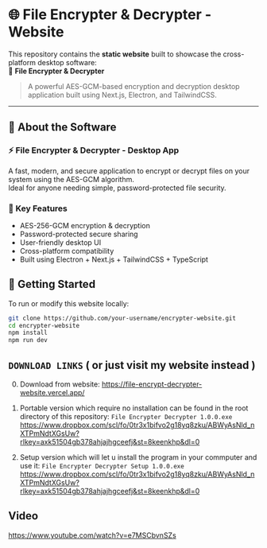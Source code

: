 # 🌐 File Encrypter & Decrypter - Website

This repository contains the **static website** built to showcase the cross-platform desktop software:  
🔐 **File Encrypter & Decrypter**

> A powerful AES-GCM-based encryption and decryption desktop application built using Next.js, Electron, and TailwindCSS.

---

## 🧾 About the Software

### ⚡ File Encrypter & Decrypter - Desktop App

A fast, modern, and secure application to encrypt or decrypt files on your system using the AES-GCM algorithm.  
Ideal for anyone needing simple, password-protected file security.

### 🔐 Key Features
- AES-256-GCM encryption & decryption
- Password-protected secure sharing
- User-friendly desktop UI
- Cross-platform compatibility
- Built using Electron + Next.js + TailwindCSS + TypeScript

## 🚀 Getting Started

To run or modify this website locally:

```bash
git clone https://github.com/your-username/encrypter-website.git
cd encrypter-website
npm install
npm run dev
```
## `DOWNLOAD LINKS` ( or just visit my website instead )

0. Download from website: https://file-encrypt-decrypter-website.vercel.app/

1. Portable version which require no installation can be found in the root directory of this repository: `File Encrypter Decrypter 1.0.0.exe`
https://www.dropbox.com/scl/fo/0tr3x1bifvo2g18yq8zku/ABWyAsNld_nXTPmNdtXGsUw?rlkey=axk51504gb378ahjajhgceefj&st=8keenkhp&dl=0

2. Setup version which will let u install the program in your commputer and use it: `File Encrypter Decrypter Setup 1.0.0.exe`
https://www.dropbox.com/scl/fo/0tr3x1bifvo2g18yq8zku/ABWyAsNld_nXTPmNdtXGsUw?rlkey=axk51504gb378ahjajhgceefj&st=8keenkhp&dl=0

## Video 
https://www.youtube.com/watch?v=e7MSCbvnSZs